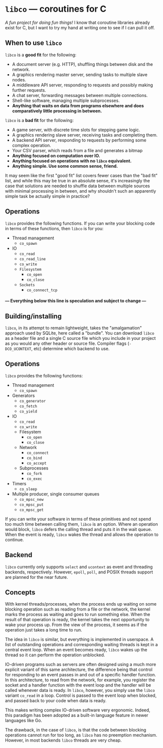 # `libco` &mdash; coroutines for C

*A fun project for doing fun things!* I know that coroutine libraries already
exist for C, but I want to try my hand at writing one to see if I can pull it
off.

## When to use `libco`

`libco` is a **good fit** for the following:

* A document server (e.g. HTTP), shuffling things between disk and the network.
* A graphics rendering master server, sending tasks to multiple slave nodes.
* A middleware API server, responding to requests and possibly making further
  requests.
* A chat server, forwarding messages between multiple connections.
* Shell-like software, managing multiple subprocesses.
* **Anything that waits on data from programs elsewhere and does comparatively
  little processing in between.**

`libco` is a **bad fit** for the following:

* A game server, with discrete time slots for stepping game logic.
* A graphics rendering slave server, receiving tasks and completing them.
* A backend API server, responding to requests by performing some complex
  operation.
* Your CSV parser, which reads from a file and generates a bitmap
* **Anything focused on computation over IO.**
* **Anything focused on operations with no `libco` equivalent.**
* **Anything simple. Use some common sense, friend.**

It may seem like the first "good fit" list covers fewer cases than the "bad
fit" list, and while this may be true in an absolute sense, it's increasingly
the case that solutions are needed to shuffle data between multiple sources
with minimal processing in between, and why shouldn't such an apparently simple
task be actually simple in practice?

## Operations

`libco` provides the following functions. If you can write your blocking code
in terms of these functions, then `libco` is for you:

* Thread management
   * `co_spawn`
* IO
   * `co_read`
   * `co_read_line`
   * `co_write`
   * `Filesystem`
      * `co_open`
      * `co_close`
   * `Sockets`
      * `co_connect_tcp`

#### &mdash; Everything below this line is speculation and subject to change &mdash;

## Building/installing

`libco`, in its attempt to remain lightweight, takes the "amalgamation"
approach used by SQLite, here called a "bundle". You can download `libco` as a
header file and a single C source file which you include in your project as you
would any other header or source file. Compiler flags (`-DCO_UCONTEXT`, etc)
determine which backend to use.

## Operations

`libco` provides the following functions:

* Thread management
   * `co_spawn`
* Generators
   * `co_generator`
   * `co_fetch`
   * `co_yield`
* IO
   * `co_read`
   * `co_write`
   * Filesystem
      * `co_open`
      * `co_close`
   * Network
      * `co_connect`
      * `co_bind`
      * `co_accept`
   * Subprocesses
      * `co_fork`
      * `co_exec`
* Timers
   * `co_sleep`
* Multiple producer, single consumer queues
   * `co_mpsc_new`
   * `co_mpsc_put`
   * `co_mpsc_get`

If you can write your software in terms of these primitives and not spend too
much time between calling them, `libco` is an option. Where an operation would
block, `libco` defers the calling thread and puts it in the wait queue. When
the event is ready, `libco` wakes the thread and allows the operation to
continue.

## Backend

`libco` currently only supports `select` and `ucontext` as event and threading
backends, respectively. However, `epoll`, `poll`, and POSIX threads support are
planned for the near future.

## Concepts

With kernel threads/processes, when the process ends up waiting on some
blocking operation such as reading from a file or the network, the kernel marks
the process as waiting and goes to run something else. When the result of that
operation is ready, the kernel takes the next opportunity to wake your process
up. From the view of the process, it seems as if the operation just takes a
long time to run.

The idea in `libco` is similar, but everything is implemented in userspace. A
list of outstanding operations and corresponding waiting threads is kept in a
central event loop. When an event becomes ready, `libco` wakes up the thread so
it can perform the operation unblocked.

IO-driven programs such as servers are often designed using a much more
explicit variant of this same architecture, the difference being that control
for responding to an event passes in and out of a specific handler function.
In this architecture, to read from the network, for example, you register the
socket and a handler function with the event loop and the handler will be
called whenever data is ready. In `libco`, however, you simply use the `libco`
variant `co_read` in a loop. Control is passed to the event loop when blocked,
and passed back to your code when data is ready.

This makes writing complex IO-driven software very ergonomic. Indeed, this
paradigm has been adopted as a built-in language feature in newer languages
like Go.

The drawback, in the case of `libco`, is that the code between blocking
operations cannot run for too long, as `libco` has no preemption mechanism.
However, in most backends `libco` threads are very cheap.
